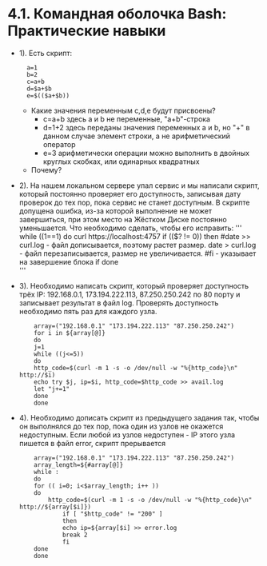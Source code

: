 # 4.1. Командная оболочка Bash: Практические навыки
- 1). Есть скрипт:
	 
		a=1
		b=2
		c=a+b
		d=$a+$b 
		e=$(($a+$b))
	- Какие значения переменным c,d,e будут присвоены?
		- c=a+b здесь a и b не переменные, "a+b"-строка
		- d=1+2 здесь переданы значения переменных a и b, но "+" в данном случае элемент строки,
		а не арифметический оператор 
		- e=3 арифметически операции можно выполнить в двойных круглых скобках,
		или одинарных квадратных
	- Почему?
	
- 2). На нашем локальном сервере упал сервис и мы написали скрипт, 
который постоянно проверяет его доступность, записывая дату проверок до тех пор,
 пока сервис не станет доступным.
 В скрипте допущена ошибка, из-за которой выполнение не может завершиться,
 при этом место на Жёстком Диске постоянно уменьшается. 
Что необходимо сделать, чтобы его исправить:
	'''
		while ((1==1)
		do
		curl https://localhost:4757
		if (($? != 0))
		then
		#date >> curl.log - файл дописывается, поэтому растет размер.
		date > curl.log - файл перезаписывается, размер не увеличивается.
		#fi - указывает на завершение блока if
		done  
	'''

- 3). Необходимо написать скрипт, который проверяет доступность 
трёх IP: 192.168.0.1, 173.194.222.113, 87.250.250.242 по 80 порту и 
записывает результат в файл log. Проверять доступность необходимо 
пять раз для каждого узла.
	```
		array=("192.168.0.1" "173.194.222.113" "87.250.250.242")
		for i in ${array[@]}
		do
		j=1
		while ((j<=5))
		do
		http_code=$(curl -m 1 -s -o /dev/null -w "%{http_code}\n" http://$i)
		echo try $j, ip=$i, http_code=$http_code >> avail.log
		let "j+=1"
		done
		done
	```

		
- 4). Необходимо дописать скрипт из предыдущего задания так, 
	чтобы он выполнялся до тех пор, пока один из узлов не окажется недоступным. 
	Если любой из узлов недоступен - IP этого узла пишется в файл error, 
	скрипт прерывается
	```
		array=("192.168.0.1" "173.194.222.113" "87.250.250.242")
		array_length=${#array[@]}
		while :
		do
		for (( i=0; i<$array_length; i++ ))
		do
			http_code=$(curl -m 1 -s -o /dev/null -w "%{http_code}\n" http://${array[$i]})			
				if [ "$http_code" != "200" ]
				then  
				echo ip=${array[$i] >> error.log
				break 2
				fi
		done
		done
	```
	


